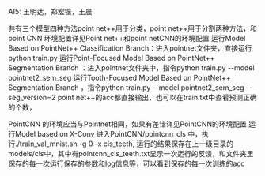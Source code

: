 AI5:  王明达，郑宏锴，王晨

共有三个模型四种方法point net++用于分类，point net++用于分割两种方法，和point CNN
环境配置详见Point net++和point netCNN的环境配置
运行Model Based on PointNet++ Classiﬁcation Branch：进入pointnet文件夹，直接运行python train.py
运行Point-Focused Model Based on PointNet++ Segmentation Branch ：进入pointnet文件夹中，指令python train.py --model pointnet2_sem_seg
运行Tooth-Focused Model Based on PointNet++ Segmentation Branch ，指令python train.py --model pointnet2_sem_seg --seg_version=2
point net++的acc都直接输出，也可以在train.txt中查看预测正确的个数，

PointCNN 的环境应当与Pointnet相同，如果有差错详见PointCNN的环境配置
运行Model based on X-Conv 进入PointCNN/pointcnn_cls 中，执行./train_val_mnist.sh -g 0 -x cls_teeth, 运行的结果保存在上一级目录的models/cls中，其中有pointcnn_cls_teeth.txt显示一次运行的反馈，和文件夹里保存的每一次运行保存的参数和log信息等，可以看到保存的每一次训练的acc